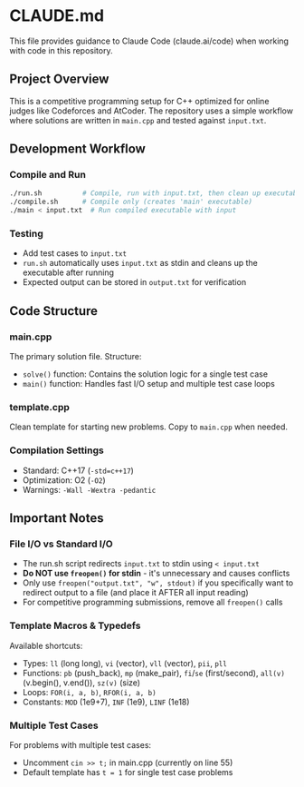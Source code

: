 # CLAUDE.md

This file provides guidance to Claude Code (claude.ai/code) when working with code in this repository.

## Project Overview

This is a competitive programming setup for C++ optimized for online judges like Codeforces and AtCoder. The repository uses a simple workflow where solutions are written in `main.cpp` and tested against `input.txt`.

## Development Workflow

### Compile and Run
```bash
./run.sh          # Compile, run with input.txt, then clean up executable
./compile.sh      # Compile only (creates 'main' executable)
./main < input.txt  # Run compiled executable with input
```

### Testing
- Add test cases to `input.txt`
- `run.sh` automatically uses `input.txt` as stdin and cleans up the executable after running
- Expected output can be stored in `output.txt` for verification

## Code Structure

### main.cpp
The primary solution file. Structure:
- `solve()` function: Contains the solution logic for a single test case
- `main()` function: Handles fast I/O setup and multiple test case loops

### template.cpp
Clean template for starting new problems. Copy to `main.cpp` when needed.

### Compilation Settings
- Standard: C++17 (`-std=c++17`)
- Optimization: O2 (`-O2`)
- Warnings: `-Wall -Wextra -pedantic`

## Important Notes

### File I/O vs Standard I/O
- The run.sh script redirects `input.txt` to stdin using `< input.txt`
- **Do NOT use `freopen()` for stdin** - it's unnecessary and causes conflicts
- Only use `freopen("output.txt", "w", stdout)` if you specifically want to redirect output to a file (and place it AFTER all input reading)
- For competitive programming submissions, remove all `freopen()` calls

### Template Macros & Typedefs
Available shortcuts:
- Types: `ll` (long long), `vi` (vector<int>), `vll` (vector<long long>), `pii`, `pll`
- Functions: `pb` (push_back), `mp` (make_pair), `fi`/`se` (first/second), `all(v)` (v.begin(), v.end()), `sz(v)` (size)
- Loops: `FOR(i, a, b)`, `RFOR(i, a, b)`
- Constants: `MOD` (1e9+7), `INF` (1e9), `LINF` (1e18)

### Multiple Test Cases
For problems with multiple test cases:
- Uncomment `cin >> t;` in main.cpp (currently on line 55)
- Default template has `t = 1` for single test case problems
